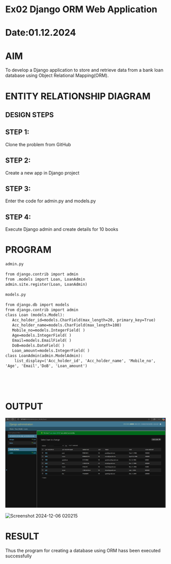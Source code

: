 # Ex02 Django ORM Web Application
# Date:01.12.2024
# AIM
To develop a Django application to store and retrieve data from a bank loan database using Object Relational Mapping(ORM).

# ENTITY RELATIONSHIP DIAGRAM
## DESIGN STEPS
## STEP 1:
Clone the problem from GitHub

## STEP 2:
Create a new app in Django project

## STEP 3:
Enter the code for admin.py and models.py

## STEP 4:
Execute Django admin and create details for 10 books

# PROGRAM
```
admin.py

from django.contrib import admin
from .models import Loan, LoanAdmin
admin.site.register(Loan, LoanAdmin)

models.py

from django.db import models
from django.contrib import admin
class Loan (models.Model):
   Acc_holder_id=models.CharField(max_length=20, primary_key=True)
   Acc_holder_name=models.CharField(max_length=100)
   Mobile_no=models.IntegerField( )
   Age=models.IntegerField( )
   Email=models.EmailField( )
   DoB=models.DateField( )
   Loan_amount=models.IntegerField( )
class LoanAdmin(admin.ModelAdmin):
    list_display=('Acc_holder_id', 'Acc_holder_name', 'Mobile_no', 'Age', 'Email','DoB', 'Loan_amount')





```
# OUTPUT
![alt text](<Screenshot 2024-12-01 151235.png>)

![Screenshot 2024-12-06 020215](https://github.com/user-attachments/assets/7831a736-6156-49c2-b0ae-b6f230e6b0ee)

# RESULT
Thus the program for creating a database using ORM hass been executed successfully
